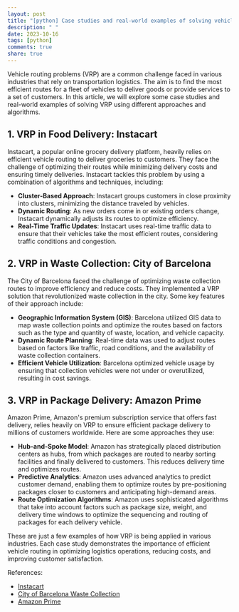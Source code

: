 ```yaml
---
layout: post
title: "[python] Case studies and real-world examples of solving vehicle routing problems"
description: " "
date: 2023-10-16
tags: [python]
comments: true
share: true
---
```


Vehicle routing problems (VRP) are a common challenge faced in various industries that rely on transportation logistics. The aim is to find the most efficient routes for a fleet of vehicles to deliver goods or provide services to a set of customers. In this article, we will explore some case studies and real-world examples of solving VRP using different approaches and algorithms.

## 1. VRP in Food Delivery: Instacart

Instacart, a popular online grocery delivery platform, heavily relies on efficient vehicle routing to deliver groceries to customers. They face the challenge of optimizing their routes while minimizing delivery costs and ensuring timely deliveries. Instacart tackles this problem by using a combination of algorithms and techniques, including:

- **Cluster-Based Approach**: Instacart groups customers in close proximity into clusters, minimizing the distance traveled by vehicles.
- **Dynamic Routing**: As new orders come in or existing orders change, Instacart dynamically adjusts its routes to optimize efficiency.
- **Real-Time Traffic Updates**: Instacart uses real-time traffic data to ensure that their vehicles take the most efficient routes, considering traffic conditions and congestion.

## 2. VRP in Waste Collection: City of Barcelona

The City of Barcelona faced the challenge of optimizing waste collection routes to improve efficiency and reduce costs. They implemented a VRP solution that revolutionized waste collection in the city. Some key features of their approach include:

- **Geographic Information System (GIS)**: Barcelona utilized GIS data to map waste collection points and optimize the routes based on factors such as the type and quantity of waste, location, and vehicle capacity.
- **Dynamic Route Planning**: Real-time data was used to adjust routes based on factors like traffic, road conditions, and the availability of waste collection containers.
- **Efficient Vehicle Utilization**: Barcelona optimized vehicle usage by ensuring that collection vehicles were not under or overutilized, resulting in cost savings.

## 3. VRP in Package Delivery: Amazon Prime

Amazon Prime, Amazon's premium subscription service that offers fast delivery, relies heavily on VRP to ensure efficient package delivery to millions of customers worldwide. Here are some approaches they use:

- **Hub-and-Spoke Model**: Amazon has strategically placed distribution centers as hubs, from which packages are routed to nearby sorting facilities and finally delivered to customers. This reduces delivery time and optimizes routes.
- **Predictive Analytics**: Amazon uses advanced analytics to predict customer demand, enabling them to optimize routes by pre-positioning packages closer to customers and anticipating high-demand areas.
- **Route Optimization Algorithms**: Amazon uses sophisticated algorithms that take into account factors such as package size, weight, and delivery time windows to optimize the sequencing and routing of packages for each delivery vehicle.

These are just a few examples of how VRP is being applied in various industries. Each case study demonstrates the importance of efficient vehicle routing in optimizing logistics operations, reducing costs, and improving customer satisfaction.

References:
- [Instacart](https://www.instacart.com/)
- [City of Barcelona Waste Collection](https://smartwaste.cat/en/)
- [Amazon Prime](https://www.amazon.com/amazonprime)